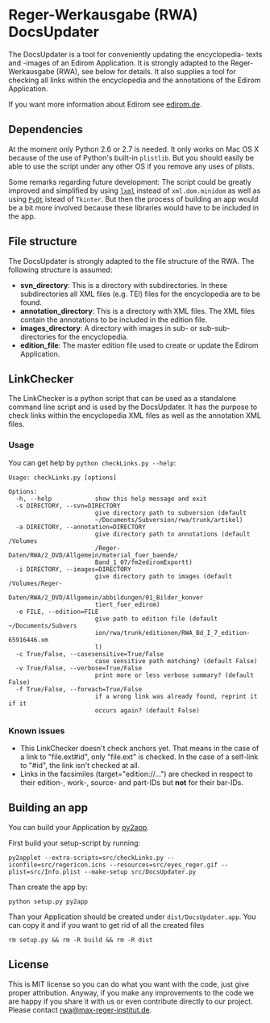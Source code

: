 # Reger-Werkausgabe (RWA) DocsUpdater

The DocsUpdater is a tool for conveniently updating the encyclopedia- texts and -images of an Edirom Application. It is strongly adapted to the Reger-Werkausgabe (RWA), see below for details. It also supplies a tool for checking all links within the encyclopedia and the annotations of the Edirom Application.

If you want more information about Edirom see [edirom.de](http://www.edirom.de).

## Dependencies

At the moment only Python 2.6 or 2.7 is needed. It only works on Mac OS X because of the use of Python's built-in `plistlib`. But you should easily be able to use the script under any other OS if you remove any uses of plists.

Some remarks regarding future development: The script could be greatly improved and simplified by using [`lxml`](http://lxml.de) instead of `xml.dom.minidom` as well as using [`PyQt`](http://www.riverbankcomputing.co.uk/software/pyqt/) istead of `Tkinter`. But then the process of building an app would be a bit more involved because these libraries would have to be included in the app.

## File structure

The DocsUpdater is strongly adapted to the file structure of the RWA. The following structure is assumed:

* **svn_directory**: This is a directory with subdirectories. In these subdirectories all XML files (e.g. TEI) files for the encyclopedia are to be found.
* **annotation_directory**: This is a directory with XML files. The XML files contain the annotations to be included in the edition file.
* **images_directory**: A directory with images in sub- or sub-sub-directories for the encyclopedia.
* **edition_file**: The master edition file used to create or update the Edirom Application.

## LinkChecker

The LinkChecker is a python script that can be used as a standalone command line script and is used by the DocsUpdater. It has the purpose to check links within the encyclopedia XML files as well as the annotation XML files.

### Usage

You can get help by `python checkLinks.py --help`:

    Usage: checkLinks.py [options]
    
    Options:
      -h, --help            show this help message and exit
      -s DIRECTORY, --svn=DIRECTORY
                            give directory path to subversion (default
                            ~/Documents/Subversion/rwa/trunk/artikel)
      -a DIRECTORY, --annotation=DIRECTORY
                            give directory path to annotations (default /Volumes
                            /Reger-Daten/RWA/2_DVD/Allgemein/material_fuer_baende/
                            Band_1_07/fm2ediromExportt)
      -i DIRECTORY, --images=DIRECTORY
                            give directory path to images (default /Volumes/Reger-
                            Daten/RWA/2_DVD/Allgemein/abbildungen/01_Bilder_konver
                            tiert_fuer_edirom)
      -e FILE, --edition=FILE
                            give path to edition file (default ~/Documents/Subvers
                            ion/rwa/trunk/editionen/RWA_Bd_I_7_edition-65916446.xm
                            l)
      -c True/False, --casesensitive=True/False
                            case sensitive path matching? (default False)
      -v True/False, --verbose=True/False
                            print more or less verbose summary? (default False)
      -f True/False, --foreach=True/False
                            if a wrong link was already found, reprint it if it
                            occurs again? (default False)

### Known issues

* This LinkChecker doesn't check anchors yet. That means in the case of a link to "file.ext#id", only "file.ext" is checked. In the case of a self-link to "#id", the link isn't checked at all.
* Links in the facsimiles (target="edition://...") are checked in respect to their edition-, work-, source- and part-IDs but **not** for their bar-IDs.

## Building an app

You can build your Application by [py2app](https://pythonhosted.org/py2app/).

First build your setup-script by running:

    py2applet --extra-scripts=src/checkLinks.py --iconfile=src/regericon.icns --resources=src/eyes_reger.gif --plist=src/Info.plist --make-setup src/DocsUpdater.py

Than create the app by:

    python setup.py py2app

Than your Application should be created under `dist/DocsUpdater.app`. You can copy it and if you want to get rid of all the created files

    rm setup.py && rm -R build && rm -R dist

## License

This is MIT license so you can do what you want with the code, just give proper attribution. Anyway, if you make any improvements to the code we are happy if you share it with us or even contribute directly to our project. Please contact rwa@max-reger-institut.de.